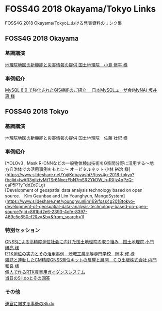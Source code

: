# FOSS4G 2018 Okayama/Tokyo Links
FOSS4G 2018 Okayama/Tokyoにおける発表資料のリンク集

## FOSS4G 2018 Okayama
### 基調講演
[地理院地図の新機能と災害情報の提供 国土地理院　小島 脩平 様](https://www.slideshare.net/osgeojapan/ss-122954222)  

### 事例紹介
[MySQL 8.0 で強化されたGIS機能のご紹介　 日本MySQLユーザ会(MyNA) 坂井 恵 様](https://www.slideshare.net/sakaik/mysql-80-gis-foss4g-okayama)  

### 


## FOSS4G 2018 Tokyo
### 基調講演
[地理院地図の新機能と災害情報の提供 国土地理院　佐藤 壮紀 様](https://www.slideshare.net/osgeojapan/ss-122953383)  

### 事例紹介
[YOLOv3 , Mask R-CNNなどの一般物体検出技術をG空間分野に活用する～地方自治体での活用事例をもとに～ オービタルネット 小林 裕治 様]
(https://www.slideshare.net/YujiKobayashi7/foss4g-2018-tokyo?fbclid=IwAR3gjIztvMtTSr6NxczFbN7mSR2YkDW_h-RXjz4qPzQ-eaP5PTyTddZoDLg)  
[Development of geospatial data analysis technology based on open source.　Kim Geunbae and Lim Younghyun, MangoSystem]
(https://www.slideshare.net/younghyunlim169/foss4g2018tokyo-development-of-geospatial-data-analysis-technology-based-on-open-source?qid=861bd2e6-2393-4cfe-8397-489c5e850cf2&v=&b=&from_search=1)  

### 特別セッション
[GNSSによる高精度測位社会に向けた国土地理院の取り組み　国土地理院 小門 研亮 様](https://www.slideshare.net/osgeojapan/gnss-122857727)  
[RTK測位の実力とその活用事例　茨城工業高等専門学校　岡本 修 様](https://www.slideshare.net/osgeojapan/rtk-122857535)  
[雑誌と連動したCM精度GNSS測位キットの反響と展開　ＣＱ出版株式会社 内門 和良 様](https://www.slideshare.net/osgeojapan/cmgnss)  
[個人で作るRTK農業用ガイダンスシステム](https://www.slideshare.net/osgeojapan/rtk-122857317)  
[当日のSli.doとその回答](https://app.sli.do/event/ivjslfwe/questions)  

### その他
[運営に関する事後のSli.do](https://app2.sli.do/event/ihw6gt1n/questions?fbclid=IwAR2X3YZOiAL2J4zVIZqInDG5k5rZ776Qagva69OBRKCuPShfI95vnBa4NxY)  
